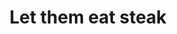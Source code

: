 ---
pid: CH893
title: Let them eat steak
location_transcription: South philly
zipcode: '19120'
outside_phl: 
neighborhood: Logan,Olney
age: '19'
age_range: 13-19
instagram: 
image_file_name: CH_893.jpg
proposal_transcription: 
topic: Food,Philadelphia,Pop Culture
topic_summary: 0, 0, 0
type: Sculpture Statue
keywords_other: Cheesesteak
credit: September Maria
image_labels: 
twitter: 
facebook: 
permalink: "/monuments/ch893/"
layout: item-page
---